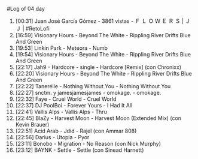 #Log of 04 day

1. [00:31] Juan José García Gómez - 3861 vistas - Ｆ Ｌ Ｏ Ｗ Ｅ Ｒ Ｓ | ＪＪ | #RetoLofi
1. [16:59] Visionary Hours - Beyond The White - Rippling River Drifts Blue And Green
1. [19:53] Linkin Park - Meteora - Numb
1. [19:54] Visionary Hours - Beyond The White - Rippling River Drifts Blue And Green
1. [22:17] Jah9 - Hardcore - single - Hardcore [Remix] (con Chronixx)
1. [22:20] Visionary Hours - Beyond The White - Rippling River Drifts Blue And Green
1. [22:22] Tanerélle - Nothing Without You - Nothing Without You
1. [22:27] snctm. y jamesjamesjames - omokage. - omokage.
1. [22:32] Faye - Cruel World - Cruel World
1. [22:37] DJ PoolBoi - Forever Yours - I Had It All
1. [22:41] Vallis Alps - Vallis Alps - Thru
1. [22:45] BlaZy - Harvest Moon - Harvest Moon (Extended Mix) (con Kevin Brauer)
1. [22:51] Acid Arab - Jdid - Rajel (con Ammar 808)
1. [22:56] Darius - Utopia - Pyor
1. [23:11] Bonobo - Migration - No Reason (con Nick Murphy)
1. [23:12] BAYNK - Settle - Settle (con Sinead Harnett)
